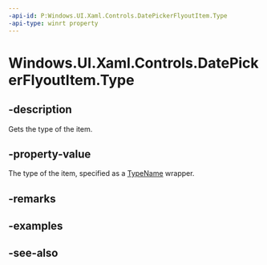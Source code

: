 ```yaml
---
-api-id: P:Windows.UI.Xaml.Controls.DatePickerFlyoutItem.Type
-api-type: winrt property
---
```


<!-- Property syntax
public Windows.UI.Xaml.Interop.TypeName Type { get; }
-->

# Windows.UI.Xaml.Controls.DatePickerFlyoutItem.Type

## -description
Gets the type of the item.



## -property-value
The type of the item, specified as a [TypeName](../windows.ui.xaml.interop/typename.md) wrapper.

## -remarks

## -examples

## -see-also
